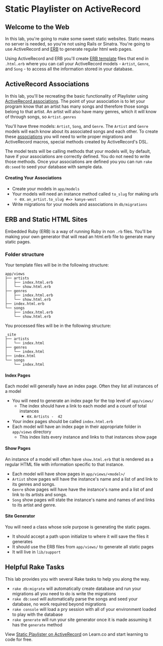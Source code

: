 # Static Playlister on ActiveRecord

## Welcome to the Web

In this lab, you're going to make some sweet static websites.  Static means no
server is needed, so you're not using Rails or Sinatra.  You're going to use
ActiveRecord and [ERB][] to generate regular html web pages.

[ERB]: http://ruby-doc.org/stdlib-2.1.2/libdoc/erb/rdoc/ERB.html

Using ActiveRecord and ERB you'll create [ERB
template](http://www.stuartellis.eu/articles/erb/) files that end in `.html.erb`
where you can call your ActiveRecord models - `Artist`, `Genre`, and `Song` - to
access all the information stored in your database.

## ActiveRecord Associations

In this lab, you'll be recreating the basic functionality of Playlister using
[ActiveRecord associations][]. The point of your association is to let your
program know that an artist has many songs and therefore those songs belong to
that artist. An artist will also have many genres, which it will know of through
songs, so `Artist.genres`

[ActiveRecord associations]: http://guides.rubyonrails.org/association_basics.html

You'll have three models: `Artist`, `Song`, and `Genre`. The `Artist` and
`Genre` models will each know about its associated songs and each other.  To
create these [associations][] you will need to write proper migrations and
ActiveRecord macros, special methods created by ActiveRecord's DSL.

[associations]: http://guides.rubyonrails.org/association_basics.html#the-has-many-through-association

The model tests will be calling methods that your models will, by default, have
if your associations are correctly defined. You do not need to write those
methods. Once your associations are defined you you can run `rake db:seed` to
seed your database with sample data.

#### Creating Your Associations

- Create your models in `app/models`
- Your models will need an instance method called `to_slug` for making urls
  - ex. `an_artist.to_slug #=> kanye-west`
- Write migrations for your models and associations in `db/migrations`

## ERB and Static HTML Sites

Embedded Ruby (ERB) is a way of running Ruby in non `.rb` files. You'll be
making your own generator that will read an html.erb file to generate many
static pages.

### Folder structure

Your template files will be in the following structure:

```text
app/views
├── artists
│   ├── index.html.erb
│   └── show.html.erb
├── genres
│   ├── index.html.erb
│   └── show.html.erb
├── index.html.erb
└── songs
    ├── index.html.erb
    └── show.html.erb
```

You processed files will be in the following structure:

```text
_site
├── artists
│   └── index.html
├── genres
│   └── index.html
├── index.html
└── songs
    └── index.html
```

#### Index Pages

Each model will generally have an index page.  Often they list all instances of a model

- You will need to generate an index page for the top level of `app/views/`
  - The index should have a link to each model and a count of total instances
    - ex. `Artists -  42`
- Your index pages should be called `index.html.erb`
- Each model will have an index page in their appropriate folder in `app/views` directory
  - This index lists every instance and links to that instances show page

#### Show Pages

An instance of a model will often have `show.html.erb` that is rendered as a regular HTML file with information specific to that instance.

- Each model will have show pages in `app/views/<model>/`
- `Artist` show pages will have the instance's name and a list of and link to its genres and songs.
- `Genre` show pages will have have the instance's name and a list of and link to its artists and songs.
- `Song` show pages will state the instance's name and names of and links to its artist and genre.

#### Site Generator

You will need a class whose sole purpose is generating the static pages.

- It should accept a path upon initialize to where it will save the files it generates
- It should use the ERB files from `app/views/` to generate all static pages
- It will live in `lib/support`

## Helpful Rake Tasks

This lab provides you with several Rake tasks to help you along the way.

- `rake db:migrate` will automatically create database and run your migrations all you need to do is write the migrations
- `rake db:seed` will automatically parse the songs and seed your database, no work required beyond migrations
- `rake console` will load a pry session with all of your environment loaded to play with the database
- `rake generate` will run your site generator once it is made assuming it has the `generate` method

<p data-visibility='hidden'>View <a href='https://learn.co/lessons/playlister-static-generator-with-ar' title='Static Playlister on ActiveRecord'>Static Playlister on ActiveRecord</a> on Learn.co and start learning to code for free.</p>
